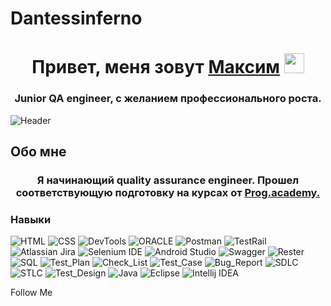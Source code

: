 # Dantessinferno
<h1 align="center">Привет, меня зовут <a href="https://docviewer.yandex.ru/view/898370927/?*=4xq1Fci2P2Jn0zEknghvb1%2BeNLB7InVybCI6InlhLWRpc2s6Ly8vZGlzay%2FQoNC10LfRjtC80LUg0YLQtdGB0YLQuNGA0L7QstGJ0LjQutCwINCh0YLQsNGA0L7RgdGC0LXQvdC60L4g0Jwu0KEuIDAxLjEwLjIwMjMucGRmIiwidGl0bGUiOiLQoNC10LfRjtC80LUg0YLQtdGB0YLQuNGA0L7QstGJ0LjQutCwINCh0YLQsNGA0L7RgdGC0LXQvdC60L4g0Jwu0KEuIDAxLjEwLjIwMjMucGRmIiwibm9pZnJhbWUiOmZhbHNlLCJ1aWQiOiI4OTgzNzA5MjciLCJ0cyI6MTY5Nzk4OTQyMTkzMCwieXUiOiI3NzcxMDU2NDExNjcxNDYwOTkxIn0%3D" target="_blank">Максим</a> 
<img src="https://github.com/blackcater/blackcater/raw/main/images/Hi.gif" height="32"/></h1>
<h3 align="center">Junior QA engineer, с желанием профессионального роста.</h3>

![Header](https://github.com/Dantesssinferno/dantessinferno/blob/main/Assets/THANK%20YOU%20SO%20MUCH!.png)

## Обо мне
<h3 align="center">Я начинающий quality assurance engineer. Прошел соответствующую подготовку на курсах от <a href="https://prog.academy/qa" target="_blank">Prog.academy.</a></h3>

### Навыки
![HTML](https://img.shields.io/badge/-HTML-090909?style=for-the-badge&logo=HTML5&logoColor=47C5FB)
![CSS](https://img.shields.io/badge/-CSS-090909?style=for-the-badge&logo=CSS3&logoColor=097CDB)
![DevTools](https://img.shields.io/badge/-DevTools-090909?style=for-the-badge&logo=DevTools&logoColor=F8C52C)
![ORACLE](https://img.shields.io/badge/-ORACLE-090909?style=for-the-badge&logo=ORACLE&logoColor=F88C00)
![Postman](https://img.shields.io/badge/-Postman-090909?style=for-the-badge&logo=Postman&logoColor=E9D54D)
![TestRail](https://img.shields.io/badge/-TestRail-090909?style=for-the-badge&logo=TestRail&logoColor=E5D3FF)
![Atlassian Jira](https://img.shields.io/badge/-Atlassian_Jira-090909?style=for-the-badge&logo=Jira&logoColor=6296CC)
![Selenium IDE](https://img.shields.io/badge/-Selenium_IDE-090909?style=for-the-badge&logo=Selenium&logoColor=E9D54D)
![Android Studio](https://img.shields.io/badge/-Android_Studio-090909?style=for-the-badge&logo=AndroidStudio&logoColor=E5D3FF)
![Swagger](https://img.shields.io/badge/-Swagger-090909?style=for-the-badge&logo=Swagger&logoColor=6296CC)
![Rester](https://img.shields.io/badge/-Rester-090909?style=for-the-badge&logo=Rester&logoColor=6296CC)
![SQL](https://img.shields.io/badge/-SQL-090909?style=for-the-badge&logo=SQL&logoColor=6296CC)
![Test_Plan](https://img.shields.io/badge/-Test_Plan-090909?style=for-the-badge&logo=TestPlan&logoColor=6296CC)
![Check_List](https://img.shields.io/badge/-Check_list-090909?style=for-the-badge&logo=Checklist&logoColor=6296CC)
![Test_Case](https://img.shields.io/badge/-Test_Case-090909?style=for-the-badge&logo=TestCase&logoColor=6296CC)
![Bug_Report](https://img.shields.io/badge/-Bug_Report-090909?style=for-the-badge&logo=BugReport&logoColor=6296CC)
![SDLC](https://img.shields.io/badge/-SDLC-090909?style=for-the-badge&logo=SDLC&logoColor=6296CC)
![STLC](https://img.shields.io/badge/-STLC-090909?style=for-the-badge&logo=STLC&logoColor=6296CC)
![Test_Design](https://img.shields.io/badge/-Test_Design-090909?style=for-the-badge&logo=TestDesign&logoColor=6296CC)
![Java](https://img.shields.io/badge/-Java-090909?style=for-the-badge&logo=Java&logoColor=6296CC)
![Eclipse](https://img.shields.io/badge/-Eclipse-090909?style=for-the-badge&logo=Eclipse&logoColor=6296CC)
![Intellij IDEA](https://img.shields.io/badge/-Intellij_IDEA-090909?style=for-the-badge&logo=IntellijIDEA&logoColor=6296CC)

Follow Me